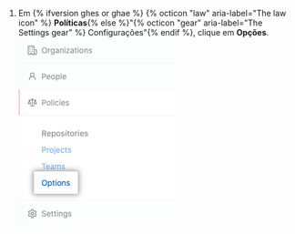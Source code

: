1. Em {% ifversion ghes or ghae %} {% octicon "law" aria-label="The law icon" %} **Políticas**{% else %}"{% octicon "gear" aria-label="The Settings gear" %} Configurações"{% endif %}, clique em **Opções**. ![Aba Opções na barra lateral de configurações da conta corporativa](/assets/images/enterprise/business-accounts/settings-options-tab.png)

